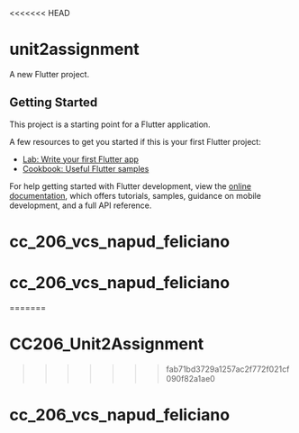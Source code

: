 <<<<<<< HEAD
# unit2assignment

A new Flutter project.

## Getting Started

This project is a starting point for a Flutter application.

A few resources to get you started if this is your first Flutter project:

- [Lab: Write your first Flutter app](https://docs.flutter.dev/get-started/codelab)
- [Cookbook: Useful Flutter samples](https://docs.flutter.dev/cookbook)

For help getting started with Flutter development, view the
[online documentation](https://docs.flutter.dev/), which offers tutorials,
samples, guidance on mobile development, and a full API reference.
# cc_206_vcs_napud_feliciano
# cc_206_vcs_napud_feliciano
=======
# CC206_Unit2Assignment
>>>>>>> fab71bd3729a1257ac2f772f021cf090f82a1ae0
# cc_206_vcs_napud_feliciano
